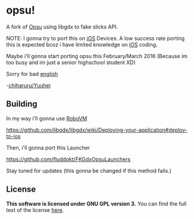 # opsu!
A fork of [Opsu](https://github.com/itdelatrisu/opsu) using libgdx to fake slicks API.


NOTE: I gonna try to port this on [iOS](https://en.wikipedia.org/wiki/Evil) Devices.
A low success rate porting this is expected bcoz i have limited knowledge on [iOS](https://en.wikipedia.org/wiki/Evil) coding.

Maybe i'll gonna start porting opsu this February/March 2016 (Because im too busy and im just a senior highschool student XD)

Sorry for bad [english](https://en.wikipedia.org/wiki/English_language)

-[chiharuru/Yuuhei](https://www.facebook.com/nandemo.nai01)

## Building
In my way i'll gonna use [RoboVM](https://robovm.com/)

https://github.com/libgdx/libgdx/wiki/Deploying-your-application#deploy-to-ios

Then, i'll gonna port this Launcher

https://github.com/fluddokt/FKGdxOpsuLaunchers

Stay tuned for updates (this gonna be changed if this method fails.)

## License
**This software is licensed under GNU GPL version 3.**
You can find the full text of the license [here](LICENSE).
 
